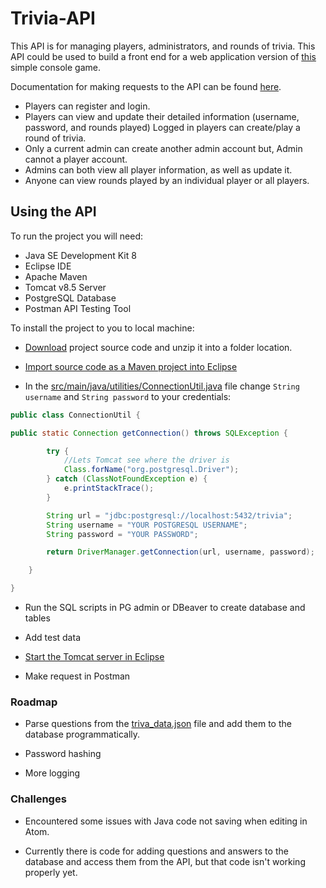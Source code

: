 # Trivia-API
This API is for managing players, administrators, and rounds of trivia. This API could be used to build a front end for a web application version of [this](https://github.com/TR-1000/trivia_game) simple console game.

Documentation for making requests to the API can be found [here](https://documenter.getpostman.com/view/8437872/TVmFifEd).


* Players can register and login.
* Players can view and update their detailed information (username, password, and rounds played)
Logged in players can create/play a round of trivia.
* Only a current admin can create another admin account but, Admin cannot a player account.
* Admins can both view all player information, as well as update it.
* Anyone can view rounds played by an individual player or all players.

## Using the API

To run the project you will need:
* Java SE Development Kit 8
* Eclipse IDE
* Apache Maven
* Tomcat v8.5 Server
* PostgreSQL Database
* Postman API Testing Tool

To install the project to you to local machine:
* [Download](https://github.com/TR-1000/trivia-api/archive/master.zip) project source code and unzip it into a folder location.
* [Import source code as a Maven project into Eclipse](https://github.com/TR-1000/trivia-api/blob/master/Import_Maven_Project_Into_Eclipse-Javapapers.pdf)

* In the [src/main/java/utilities/ConnectionUtil.java](https://github.com/TR-1000/trivia-api/blob/master/src/main/java/utilities/ConnectionUtil.java) file
change `String username` and `String password` to your credentials:
```Java
public class ConnectionUtil {

public static Connection getConnection() throws SQLException {

		try {
			//Lets Tomcat see where the driver is
			Class.forName("org.postgresql.Driver");
		} catch (ClassNotFoundException e) {
			e.printStackTrace();
		}

		String url = "jdbc:postgresql://localhost:5432/trivia";
		String username = "YOUR POSTGRESQL USERNAME";
		String password = "YOUR PASSWORD";

		return DriverManager.getConnection(url, username, password);

	}

}
```
* Run the SQL scripts in PG admin or DBeaver to create database and tables

* Add test data

* [Start the Tomcat server in Eclipse](https://github.com/TR-1000/trivia-api/blob/master/Tomcat_Configuration_In_Eclipse-Baeldung.pdf)

* Make request in Postman


### Roadmap

* Parse questions from the [triva_data.json](https://github.com/TR-1000/trivia-api/blob/master/trivia_data.json) file and add them to the database programmatically.

* Password hashing

* More logging

### Challenges
* Encountered some issues with Java code not saving when editing in Atom.

* Currently there is code for adding questions and answers to the database and access them from the API, but that code isn't working properly yet.
